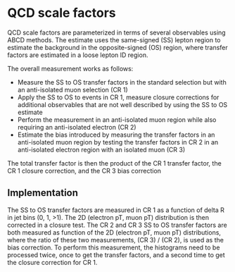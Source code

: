 # QCD scale factors

QCD scale factors are parameterized in terms of several observables using ABCD methods.
The estimate uses the same-signed (SS) lepton region to estimate the background in the opposite-signed (OS) region,
where transfer factors are estimated in a loose lepton ID region.

The overall measurement works as follows:
- Measure the SS to OS transfer factors in the standard selection but with an anti-isolated muon selection (CR 1)
- Apply the SS to OS to events in CR 1, measure closure corrections for additional observables that are not
well described by using the SS to OS estimate
- Perform the measurement in an anti-isolated muon region while also requiring an
anti-isolated electron (CR 2)
- Estimate the bias introduced by measuring the transfer factors in an anti-isolated muon region by testing
the transfer factors in CR 2 in an anti-isolated electron region with an isolated muon (CR 3)

The total transfer factor is then the product of the CR 1 transfer factor, the CR 1 closure correction, and
the CR 3 bias correction

## Implementation

The SS to OS transfer factors are measured in CR 1 as a function of delta R in jet bins (0, 1, >1). The
2D (electron pT, muon pT) distribution is then corrected in a closure test. The CR 2 and CR 3 SS to OS
transfer factors are both measured as function of the 2D (electron pT, muon pT) distributions, where the
ratio of these two measurements, (CR 3) / (CR 2), is used as the bias correction. To perform this measurement,
the histograms need to be processed twice, once to get the transfer factors, and a second time to get the
closure correction for CR 1.
